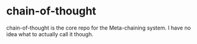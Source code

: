 chain-of-thought
================
chain-of-thought is the core repo for the Meta-chaining system. I have no idea what to actually call it though.
